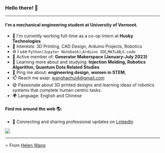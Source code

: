### Hello there! 👋
---

#### I'm a mechanical engineering student at University of Vermont.

- 🏢 I'm currently working full-time as a co-op intern at **Husky Technologies**
- 💜 Interests: 3D Printing, CAD Design, Arduino Projects, Robotics
- ⚙️ I use `Python(Jupyter Notebook)`,`Arduino IDE`,`MATLAB`,`G.code`
- 💅 Active member of: **Generator Makerspace (January-July 2023)**
- 🌱 Learning more about and studying: **Injection Molding, Robotics Algorithm, Quantum Dots Related Studies**
- 💬 Ping me about: **engineering design**, **women in STEM**, 
- 📫 Reach me asap: wanghaohui4@gmail.com
- 😄 Passionate about 3D printed designs and learning ideas of robotics systems that complete human centric tasks.
- 🌍 Language: English and Chinese
#### Find me around the web 🌎:
- 💼 Connecting and sharing professional updates on <a href="https://www.linkedin.com/in/helenwanghh">LinkedIn</a>




<img align="center" src="https://github.com/anathayna/anathayna/blob/master/assets/pusheencode.gif"/>



---

⭐️ From [Helen Wang](https://github.com/helenwanghh)
